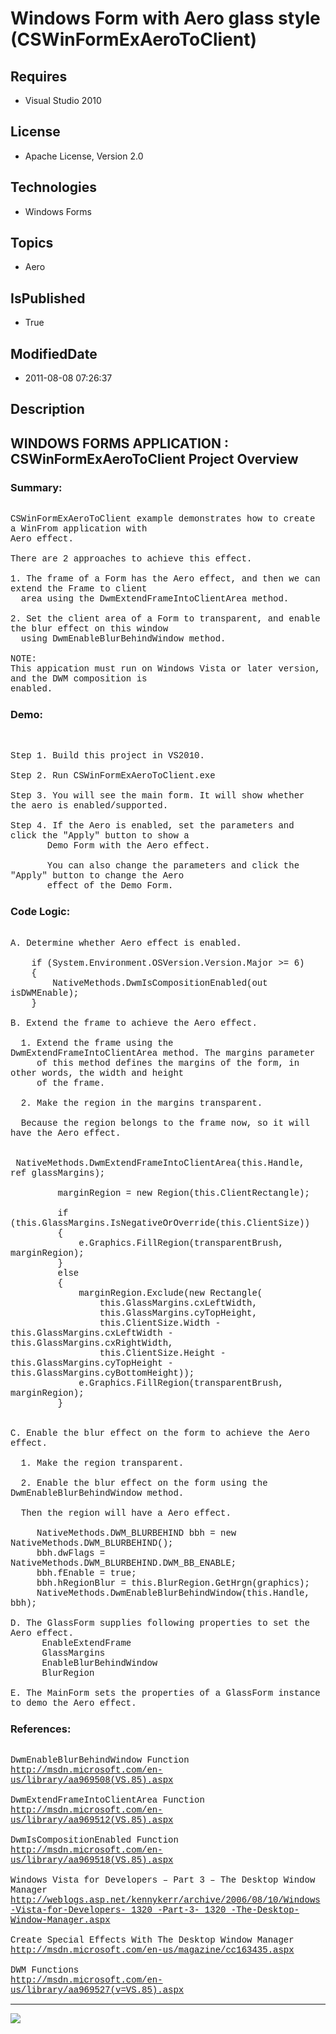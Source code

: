 # Windows Form with Aero glass style (CSWinFormExAeroToClient)
## Requires
* Visual Studio 2010
## License
* Apache License, Version 2.0
## Technologies
* Windows Forms
## Topics
* Aero
## IsPublished
* True
## ModifiedDate
* 2011-08-08 07:26:37
## Description

<p style="font-family:Courier New"></p>
<h2>WINDOWS FORMS APPLICATION : CSWinFormExAeroToClient Project Overview</h2>
<p style="font-family:Courier New"></p>
<h3>Summary:</h3>
<p style="font-family:Courier New"><br>
CSWinFormExAeroToClient example demonstrates how to create a WinFrom application with<br>
Aero effect.<br>
<br>
There are 2 approaches to achieve this effect.<br>
<br>
1. The frame of a Form has the Aero effect, and then we can extend the Frame to client<br>
&nbsp; area using the DwmExtendFrameIntoClientArea method.<br>
<br>
2. Set the client area of a Form to transparent, and enable the blur effect on this window<br>
&nbsp; using DwmEnableBlurBehindWindow method.<br>
<br>
NOTE:<br>
This appication must run on Windows Vista or later version, and the DWM composition is
<br>
enabled.<br>
</p>
<h3>Demo:</h3>
<p style="font-family:Courier New"><br>
<br>
Step 1. Build this project in VS2010. <br>
<br>
Step 2. Run CSWinFormExAeroToClient.exe<br>
<br>
Step 3. You will see the main form. It will show whether the aero is enabled/supported.<br>
<br>
Step 4. If the Aero is enabled, set the parameters and click the &quot;Apply&quot; button to show a
<br>
&nbsp; &nbsp; &nbsp; &nbsp;Demo Form with the Aero effect. <br>
<br>
&nbsp; &nbsp; &nbsp; &nbsp;You can also change the parameters and click the &quot;Apply&quot; button to change the Aero<br>
&nbsp; &nbsp; &nbsp; &nbsp;effect of the Demo Form.<br>
</p>
<h3>Code Logic:</h3>
<p style="font-family:Courier New"><br>
A. Determine whether Aero effect is enabled.<br>
<br>
&nbsp; &nbsp; if (System.Environment.OSVersion.Version.Major &gt;= 6)<br>
&nbsp; &nbsp; {<br>
&nbsp; &nbsp; &nbsp; &nbsp; NativeMethods.DwmIsCompositionEnabled(out isDWMEnable);<br>
&nbsp; &nbsp; }<br>
<br>
B. Extend the frame to achieve the Aero effect.<br>
&nbsp; <br>
&nbsp; 1. Extend the frame using the DwmExtendFrameIntoClientArea method. The margins parameter<br>
&nbsp; &nbsp; &nbsp;of this method defines the margins of the form, in other words, the width and height<br>
&nbsp; &nbsp; &nbsp;of the frame.<br>
&nbsp; &nbsp; &nbsp; <br>
&nbsp; 2. Make the region in the margins transparent. <br>
&nbsp; <br>
&nbsp; Because the region belongs to the frame now, so it will have the Aero effect.<br>
&nbsp; &nbsp; &nbsp;<br>
&nbsp; &nbsp; &nbsp; &nbsp; &nbsp;NativeMethods.DwmExtendFrameIntoClientArea(this.Handle, ref glassMargins);<br>
&nbsp; &nbsp; &nbsp;<br>
&nbsp; &nbsp; &nbsp; &nbsp; &nbsp;marginRegion = new Region(this.ClientRectangle);<br>
<br>
&nbsp; &nbsp; &nbsp; &nbsp; &nbsp;if (this.GlassMargins.IsNegativeOrOverride(this.ClientSize))<br>
&nbsp; &nbsp; &nbsp; &nbsp; &nbsp;{<br>
&nbsp; &nbsp; &nbsp; &nbsp; &nbsp; &nbsp; &nbsp;e.Graphics.FillRegion(transparentBrush, marginRegion);<br>
&nbsp; &nbsp; &nbsp; &nbsp; &nbsp;}<br>
&nbsp; &nbsp; &nbsp; &nbsp; &nbsp;else<br>
&nbsp; &nbsp; &nbsp; &nbsp; &nbsp;{<br>
&nbsp; &nbsp; &nbsp; &nbsp; &nbsp; &nbsp; &nbsp;marginRegion.Exclude(new Rectangle(<br>
&nbsp; &nbsp; &nbsp; &nbsp; &nbsp; &nbsp; &nbsp; &nbsp; &nbsp;this.GlassMargins.cxLeftWidth,<br>
&nbsp; &nbsp; &nbsp; &nbsp; &nbsp; &nbsp; &nbsp; &nbsp; &nbsp;this.GlassMargins.cyTopHeight,<br>
&nbsp; &nbsp; &nbsp; &nbsp; &nbsp; &nbsp; &nbsp; &nbsp; &nbsp;this.ClientSize.Width - this.GlassMargins.cxLeftWidth - this.GlassMargins.cxRightWidth,<br>
&nbsp; &nbsp; &nbsp; &nbsp; &nbsp; &nbsp; &nbsp; &nbsp; &nbsp;this.ClientSize.Height - this.GlassMargins.cyTopHeight - this.GlassMargins.cyBottomHeight));<br>
&nbsp; &nbsp; &nbsp; &nbsp; &nbsp; &nbsp; &nbsp;e.Graphics.FillRegion(transparentBrush, marginRegion);<br>
&nbsp; &nbsp; &nbsp; &nbsp; &nbsp;}<br>
<br>
<br>
C. Enable the blur effect on the form to achieve the Aero effect.<br>
<br>
&nbsp; 1. Make the region transparent.<br>
&nbsp; <br>
&nbsp; 2. Enable the blur effect on the form using the DwmEnableBlurBehindWindow method.<br>
<br>
&nbsp; Then the region will have a Aero effect.<br>
&nbsp; <br>
&nbsp; &nbsp; &nbsp;NativeMethods.DWM_BLURBEHIND bbh = new NativeMethods.DWM_BLURBEHIND();<br>
&nbsp; &nbsp; &nbsp;bbh.dwFlags = NativeMethods.DWM_BLURBEHIND.DWM_BB_ENABLE;<br>
&nbsp; &nbsp; &nbsp;bbh.fEnable = true;<br>
&nbsp; &nbsp; &nbsp;bbh.hRegionBlur = this.BlurRegion.GetHrgn(graphics);<br>
&nbsp; &nbsp; &nbsp;NativeMethods.DwmEnableBlurBehindWindow(this.Handle, bbh);<br>
<br>
D. The GlassForm supplies following properties to set the Aero effect.<br>
&nbsp; &nbsp; &nbsp; EnableExtendFrame<br>
&nbsp; &nbsp; &nbsp; GlassMargins<br>
&nbsp; &nbsp; &nbsp; EnableBlurBehindWindow <br>
&nbsp; &nbsp; &nbsp; BlurRegion<br>
<br>
E. The MainForm sets the properties of a GlassForm instance to demo the Aero effect.
<br>
</p>
<h3>References:</h3>
<p style="font-family:Courier New"><br>
DwmEnableBlurBehindWindow Function<br>
<a target="_blank" href="http://msdn.microsoft.com/en-us/library/aa969508(VS.85).aspx">http://msdn.microsoft.com/en-us/library/aa969508(VS.85).aspx</a><br>
<br>
DwmExtendFrameIntoClientArea Function<br>
<a target="_blank" href="http://msdn.microsoft.com/en-us/library/aa969512(VS.85).aspx">http://msdn.microsoft.com/en-us/library/aa969512(VS.85).aspx</a><br>
<br>
DwmIsCompositionEnabled Function<br>
<a target="_blank" href="http://msdn.microsoft.com/en-us/library/aa969518(VS.85).aspx">http://msdn.microsoft.com/en-us/library/aa969518(VS.85).aspx</a><br>
<br>
Windows Vista for Developers – Part 3 – The Desktop Window Manager<br>
<a target="_blank" href="http://weblogs.asp.net/kennykerr/archive/2006/08/10/Windows-Vista-for-Developers-_1320_-Part-3-_1320_-The-Desktop-Window-Manager.aspx">http://weblogs.asp.net/kennykerr/archive/2006/08/10/Windows-Vista-for-Developers-_1320_-Part-3-_1320_-The-Desktop-Window-Manager.aspx</a><br>
<br>
Create Special Effects With The Desktop Window Manager<br>
<a target="_blank" href="http://msdn.microsoft.com/en-us/magazine/cc163435.aspx">http://msdn.microsoft.com/en-us/magazine/cc163435.aspx</a><br>
<br>
DWM Functions<br>
<a target="_blank" href="http://msdn.microsoft.com/en-us/library/aa969527(v=VS.85).aspx">http://msdn.microsoft.com/en-us/library/aa969527(v=VS.85).aspx</a><br>
</p>
<hr>
<div><a href="http://go.microsoft.com/?linkid=9759640" style="margin-top:3px"><img src="http://bit.ly/onecodelogo">
</a></div>
